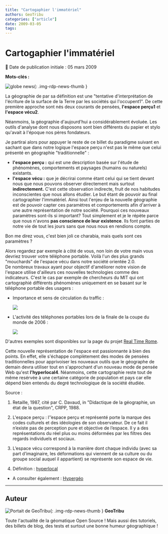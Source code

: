 ```yaml
---
title: "Cartogaphier l'immatériel"
authors: GeoTribu
categories: ["article"]
date: 2009-03-05
tags:
---
```


# Cartogaphier l'immatériel

:calendar: Date de publication initiale : 05 mars 2009

**Mots-clés :**

![globe news](https://cdn.geotribu.fr/img/internal/icons-rdp-news/world.png){: .img-rdp-news-thumb }

La géographie de par sa définition est une "tentative d'interprétation de l'écriture de la surface de la Terre par les sociétés qui l'occupent1". De cette première approche sont nés deux courants de pensées, **l'espace perçu1** et **l'espace vécu2**.

Néanmoins, la géographie d'aujourd'hui a considérablement évoluée. Les outils d'analyse dont nous disposons sont bien différents du papier et stylo qu'avait à l'époque nos pères fondateurs.

Je partirai alors pour appuyer le reste de ce billet du paradigme suivant en sachant que dans notre logique l'espace perçu n'est pas le même que celui présenté en géographie "traditionnelle" :

* **l'espace perçu :** qui est une description basée sur l'étude de phénomènes, comportements et paysages (humains ou naturels) existants.
* **l'espace vécu :** que je décrirai comme étant celui qui se tient devant nous que nous pouvons observer directement mais surtout **indirectement.**
C'est cette observation indirecte, fruit de nos habitudes inconscientes que nous allons étudier. Le but étant de pouvoir au final cartographier l'immatériel. Ainsi tout l'enjeu de la nouvelle géographie est de pouvoir capter ces paramètres et comportements afin d'arriver à une autre représentation de notre société. Pourquoi ces nouveaux paramètres sont-ils si important? Tout simplement et je le répète parce que nous n'avons **pas conscience de leur existence**. Ils font parties de notre vie de tout les jours sans que nous nous en rendions compte.

Bon me direz vous, c'est bien joli ce charabia, mais quels sont ces paramètres ?  

Alors regardez par exemple à côté de vous, non loin de votre main vous devriez trouver votre téléphone portable. Voilà l'un des plus grands "mouchards" de l'espace vécu dans notre société orientée 2.0.  
De nombreux travaux ayant pour objectif d'améliorer notre vision de l'espace utilise d'ailleurs ces nouvelles technologies comme des indicateurs. C'est le cas par exemple de chercheurs du MIT qui ont cartographié différents phénomènes uniquement en se basant sur le téléphone portable des usagers :

* Importance et sens de circulation du traffic :

    ![](http://senseable.mit.edu/realtimerome/sketches/images/S3-00_large.jpg)

* L'activité des téléphones portables lors de la finale de la coupe du monde de 2006 :

    ![](http://senseable.mit.edu/realtimerome/sketches/images/s6-worldcup_large.jpg)

D'autres exemples sont disponibles sur la page du projet [Real Time Rome](http://senseable.mit.edu/realtimerome/sketches/index.html).

Cette nouvelle représentation de l'espace est passionnante à bien des points. En effet, elle s'échappe complètement des modes de pensées traditionnelles pour apprivoiser les nouveaux outils que le géographe de demain devra utiliser tout en s'approchant d'un nouveau mode de pensée Web qu'est **l'hyperlocal4**. Néanmoins, cette cartographie reste tout de même resérvée à une certaine catégorie de population et pays car elle dépend bien entendu du degré technologique de la société étudiée.

Source :

1. Retaille, 1987, cité par C. Davaud, in "Didactique de la géographie, un état de la question", CRPP, 1988.

2. L'espace perçu : l’’espace perçu et représenté porte la marque des codes culturels et des idéologies de son observateur. De ce fait il n’existe pas de perception pure et objective de l’espace. Il y a des représentations du réel plus ou moins déformées par les filtres des regards individuels et sociaux.

3. L’espace vécu correspond à la manière dont chaque individu (avec sa part d’imaginaire, les déformations qui viennent de sa culture ou du groupe social auquel il appartient) se représente son espace de vie.

4. Définition : [hyperlocal](http://media.baliz-geospatial.com/fr/blogue/hyperlocal-selon-le-magazine-wired)

* A consulter également : [Hypergéo](http://www.hypergeo.eu/spip.php?article365)

----

## Auteur

![Portait de GeoTribu](https://cdn.geotribu.fr/img/internal/charte/geotribu_logo_64x64.png){: .img-rdp-news-thumb }
**GeoTribu**

Toute l'actualité de la géomatique Open Source ! Mais aussi des tutoriels, des billets de blog, des tests et surtout une bonne humeur géographique !

